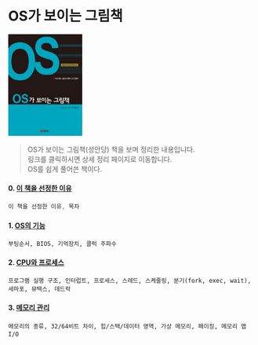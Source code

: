 OS가 보이는 그림책
===
<img width="30%" height="30%" src="../img/pictureOS.jpg"></img>

>OS가 보이는 그림책(성안당) 책을 보며 정리한 내용입니다.<br/>
>링크를 클릭하시면 상세 정리 페이지로 이동합니다. <br/>
>OS를 쉽게 풀어쓴 책이다.

#### 0. [이 책을 선정한 이유](http://1ilsang.blog.me/221377038009)
```javascript
이 책을 선정한 이유, 목차
```
#### 1. [OS의 기능](http://1ilsang.blog.me/221377057982)
```
부팅순서, BIOS, 기억장치, 클럭 주파수
```
#### 2. [CPU와 프로세스](http://1ilsang.blog.me/221377093217)
```
프로그램 실행 구조, 인터럽트, 프로세스, 스레드, 스케줄링, 분기(fork, exec, wait), 세마포, 뮤택스, 데드락
```
#### 3. [메모리 관리](http://1ilsang.blog.me/221377529817)
```
메모리의 종류, 32/64비트 차이, 힙/스택/데이터 영역, 가상 메모리, 페이징, 메모리 맵 I/O
```

